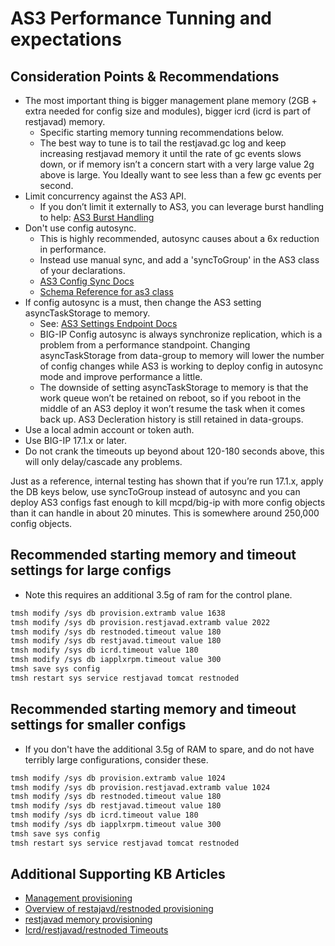 # AS3 Performance Tunning and expectations

## Consideration Points & Recommendations

* The most important thing is bigger management plane memory (2GB + extra needed for config size and modules), bigger icrd (icrd is part of restjavad) memory.
  * Specific starting memory tunning recommendations below.
  * The best way to tune is to tail the restjavad.gc log and keep increasing restjavad memory it until the rate of gc events slows down, or if memory isn’t a concern start with a very large value 2g above is large.  You Ideally want to see less than a few gc events per second.
* Limit concurrency against the AS3 API.
  * If you don’t limit it externally to AS3, you can leverage burst handling to help: [AS3 Burst Handling](https://clouddocs.f5.com/products/extensions/f5-appsvcs-extension/latest/userguide/burst-handling.html#burst)
* Don't use config autosync.
  * This is  highly recommended, autosync causes about a 6x reduction in performance.
  * Instead use manual sync, and add a 'syncToGroup' in the AS3 class of your declarations.
  * [AS3 Config Sync Docs](https://clouddocs.f5.com/products/extensions/f5-appsvcs-extension/latest/userguide/faq.html#configsync)
  * [Schema Reference for as3 class](https://clouddocs.f5.com/products/extensions/f5-appsvcs-extension/latest/refguide/schema-reference.html#as3)
* If config autosync is a must, then change the AS3 setting asyncTaskStorage to memory.
  * See: [AS3 Settings Endpoint Docs](https://clouddocs.f5.com/products/extensions/f5-appsvcs-extension/latest/userguide/settings-endpoint.html)
  * BIG-IP Config autosync is always synchronize replication, which is a problem from a performance standpoint.  Changing asyncTaskStorage from data-group to memory will lower the number of config changes while AS3 is working to deploy config in autosync mode and improve performance a little.
  * The downside of setting asyncTaskStorage to memory is that the work queue won’t be retained on reboot, so if you reboot in the middle of an AS3 deploy it won’t resume the task when it comes back up.  AS3 Decleration history is still retained in data-groups.
* Use a local admin account or token auth.
* Use BIG-IP 17.1.x or later.
* Do not crank the timeouts up beyond about 120-180 seconds above, this will only delay/cascade any problems.

Just as a reference, internal testing has shown that if you’re run 17.1.x, apply the DB keys below, use syncToGroup instead of autosync and you can deploy AS3 configs fast enough to kill mcpd/big-ip with more config objects than it can handle in about 20 minutes.  This is somewhere around 250,000 config objects.

## Recommended starting memory and timeout settings for large configs

* Note this requires an additional 3.5g of ram for the control plane.

```bash
tmsh modify /sys db provision.extramb value 1638
tmsh modify /sys db provision.restjavad.extramb value 2022
tmsh modify /sys db restnoded.timeout value 180
tmsh modify /sys db restjavad.timeout value 180
tmsh modify /sys db icrd.timeout value 180
tmsh modify /sys db iapplxrpm.timeout value 300
tmsh save sys config
tmsh restart sys service restjavad tomcat restnoded
```

## Recommended starting memory and timeout settings for smaller configs

* If you don't have the additional 3.5g of RAM to spare, and do not have terribly large configurations, consider these.

```bash
tmsh modify /sys db provision.extramb value 1024
tmsh modify /sys db provision.restjavad.extramb value 1024
tmsh modify /sys db restnoded.timeout value 180
tmsh modify /sys db restjavad.timeout value 180
tmsh modify /sys db icrd.timeout value 180
tmsh modify /sys db iapplxrpm.timeout value 300
tmsh save sys config
tmsh restart sys service restjavad tomcat restnoded
```

## Additional Supporting KB Articles

* [Management provisioning](https://my.f5.com/manage/s/article/K26427018)
* [Overview of restajavd/restnoded provisioning](https://my.f5.com/manage/s/article/K000137363)
* [restjavad memory provisioning](https://my.f5.com/manage/s/article/K000133258)
* [Icrd/restjavad/restnoded Timeouts](https://my.f5.com/manage/s/article/K94602685)

